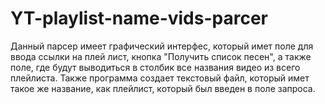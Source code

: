 # YT-playlist-name-vids-parcer
Данный парсер имеет графический интерфес, который имет поле для ввода ссылки на плей лист, кнопка "Получить список песен", а также поле,
где будут выводиться в столбик все названия видео из всего плейлиста. Также программа создает текстовый файл, который имет такое же название,
как плейлист, который был введен в поле запроса.
